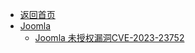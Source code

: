 - [返回首页](/)
- [Joomla](Joomla/)
  - [Joomla 未授权漏洞CVE-2023-23752](Joomla/Joomla%20未授权漏洞CVE-2023-23752.md)
